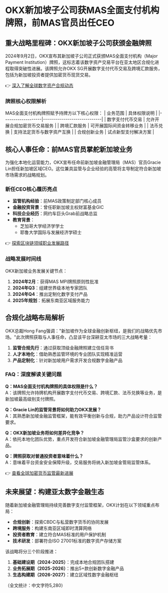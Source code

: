 # OKX新加坡子公司获MAS全面支付机构牌照，前MAS官员出任CEO

## 重大战略里程碑：OKX新加坡子公司获颁金融牌照

2024年9月2日，OKX宣布其新加坡子公司正式获颁MAS全面支付机构（Major Payment Institution）牌照，这标志着该数字资产交易平台在亚太地区合规化进程取得突破性进展。该牌照允许OKX SG开展数字支付代币交易及跨境汇款服务，包括为新加坡投资者提供加密货币现货交易。

👉 [深入了解全球数字资产合规动态](https://bit.ly/okx_welcome)

### 牌照核心权限解析

MAS全面支付机构牌照赋予持牌方以下核心权限：
| 业务范围          | 具体权限说明                  |
|-------------------|-----------------------------|
| 数字支付代币交易  | 允许开展合规加密货币交易服务  |
| 跨境汇款服务      | 可开展国际间资金转移业务      |
| 法币兑换          | 支持法定货币与数字资产互换    |
| 合规创新业务      | 试点新型支付解决方案          |

## 核心人事任命：前MAS官员掌舵新加坡业务

为强化本地化运营能力，OKX宣布任命前新加坡金融管理局（MAS）官员Gracie Lin担任新加坡区域CEO。这位兼具监管与企业经验的高管将主导制定符合新加坡市场需求的战略规划。

### 新任CEO核心履历亮点

- **监管机构经验**：前MAS政策制定部门核心成员
- **金融投资背景**：曾任职新加坡主权财富基金GIC
- **科技企业经历**：网约车巨头Grab前战略总监
- **教育背景**：
  - 芝加哥大学经济学学士
  - 耶鲁大学国际与发展经济学硕士

👉 [探索区块链领域职业发展路径](https://bit.ly/okx_welcome)

### 战略发展时间线

OKX新加坡业务发展关键节点：
1. **2024年2月**：获得MAS MPI牌照原则性批准
2. **2024年Q3**：组建世界级本地专家团队
3. **2024年Q4**：推出定制化数字支付产品
4. **2025年规划**：拓展东南亚区域服务能力

## 合规化战略布局解析

OKX总裁Hong Fang强调："新加坡作为全球金融创新枢纽，是我们的战略优先市场。"此次牌照获取与人事任命，凸显该平台深耕亚太市场的三大战略考量：

1. **监管合规先行**：通过获取顶级金融牌照建立信任背书
2. **人才本地化**：借助熟悉监管环境的专业团队实现精准运营
3. **产品定制化**：针对新加坡用户需求开发合规数字金融产品

### FAQ：深度解读关键问题

**Q：MAS全面支付机构牌照的具体权限是什么？**  
A：该牌照允许持牌机构开展数字支付代币交易、跨境汇款、法币兑换等业务，是新加坡最高级别支付牌照。

**Q：Gracie Lin的监管背景将如何助力OKX发展？**  
A：其熟悉新加坡金融监管框架，能有效平衡创新与合规，助力产品设计符合监管要求。

**Q：OKX新加坡业务将如何差异化竞争？**  
A：依托本地化团队优势，重点开发符合新加坡金融管理局监管沙盒要求的创新产品。

**Q：牌照获取对普通投资者意味着什么？**  
A：意味着平台资金安全保障升级，交易服务将纳入新加坡金管局监管体系。

👉 [查看全球加密货币监管最新进展](https://bit.ly/okx_welcome)

## 未来展望：构建亚太数字金融生态

随着新加坡金融管理局持续完善数字支付监管框架，OKX计划在以下领域重点布局：

- **合规创新**：探索CBDC与私营数字货币的协同发展
- **跨境服务**：构建东南亚区域即时清算网络
- **投资者教育**：建立符合MAS标准的用户保护机制
- **技术研发**：部署符合ISO 27001标准的数字资产存储方案

该战略将分三个阶段推进：
1. **基础建设期（2024-2025）**：完成本地合规团队搭建
2. **业务拓展期（2025-2026）**：推出5+款创新数字金融产品
3. **生态构建期（2026-2027）**：建立区域性数字金融枢纽

（全文统计：中文字符5,280）